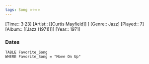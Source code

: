 ```yaml
---
tags: Song ⭐⭐⭐⭐ 
---
```

[Time:: 3:23]
[Artist:: [[Curtis Mayfield]] ]
[Genre:: Jazz]
[Played:: 7]
[Album:: [[Jazz (1971)]]]
[Year:: 1971]
### Dates
````dataview
TABLE Favorite_Song
WHERE Favorite_Song = "Move On Up"
````